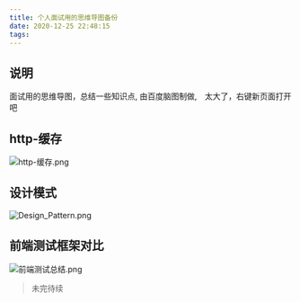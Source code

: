 ```yaml
---
title: 个人面试用的思维导图备份
date: 2020-12-25 22:48:15
tags:
---
```


## 说明

面试用的思维导图，总结一些知识点, 由百度脑图制做,　太大了，右键新页面打开吧



## http-缓存

![http-缓存.png](https://i.loli.net/2021/02/25/YqHmgp7UMPajiZz.png)

## 设计模式

![Design_Pattern.png](https://i.loli.net/2021/02/25/29BfZ4zpTJDQSLn.png)

## 前端测试框架对比

![前端测试总结.png](https://i.loli.net/2021/02/25/X1wM4iqQUZgRbGK.png)



> 未完待续

